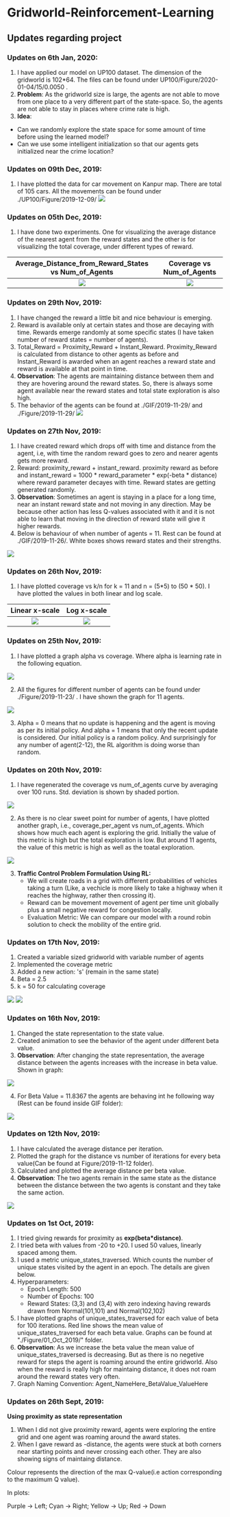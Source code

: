 # Gridworld-Reinforcement-Learning
## Updates regarding project



### Updates on 6th Jan, 2020:
1. I have applied our model on UP100 dataset. The dimension of the gridworld is 102*64. The files can be found under UP100/Figure/2020-01-04/15/0.0050 .
2. **Problem**: As the gridworld size is large, the agents are not able to move from one place to a very different part of the state-space. So, the agents are not able to stay in places where crime rate is high. 
3. **Idea**: 
  *  Can we randomly explore the state space for some amount of time before using the learned model?
  *  Can we use some intelligent initialization so that our agents gets initialized near the crime location? 



### Updates on 09th Dec, 2019:
1. I have plotted the data for car movement on Kanpur map. There are total of 105 cars. All the movements can be found under ./UP100/Figure/2019-12-09/
![](./UP100/Figure/2019-12-09/Agent_KNC0455.png)



### Updates on 05th Dec, 2019:
1. I have done two experiments. One for visualizing the average distance of the nearest agent from the reward states and the other is for visualizing the total coverage, under different types of reward.

Average_Distance_from_Reward_States vs Num_of_Agents            |  Coverage vs Num_of_Agents
:-------------------------:|:-------------------------:
![](./Figure/2019-12-05/Average_Distance_from_Reward_States_vs_numAgents_proximity_instant_reward.png)  |  ![](./Figure/2019-12-05/coverage_vs_numAgents.png)


### Updates on 29th Nov, 2019:
1. I have changed the reward a little bit and nice behaviour is emerging. 
2. Reward is available only at certain states and those are decaying with time. Rewards emerge randomly at some specific states (I have taken number of reward states = number of agents).
3. Total_Reward = Proximity_Reward + Instant_Reward. Proximity_Reward is calculated from distance to other agents as before and Instant_Reward is awarded when an agent reaches a reward state and reward is available at that point in time.
4. **Observation**: The agents are maintaining distance between them and they are hovering around the reward states. So, there is always some agent available near the reward states and total state exploration is also high.
5. The behavior of the agents can be found at ./GIF/2019-11-29/ and ./Figure/2019-11-29/
![](./GIF/2019-11-29/8/0.5000.gif)




### Updates on 27th Nov, 2019:
1. I have created reward which drops off with time and distance from the agent, i.e, with time the random reward goes to zero and nearer agents gets more reward.
2. Reward: proximity_reward + instant_reward. proximity reward as before and instant_reward = 1000 * reward_parameter * exp(-beta * distance) where reward parameter decayes with time. Reward states are getting generated randomly.
3. **Observation**: Sometimes an agent is staying in a place for a long time, near an instant reward state and not moving in any direction. May be because other action has less Q-values associated with it and it is not able to learn that moving in the direction of reward state will give it higher rewards. 
4. Below is behaviour of when number of agents = 11. Rest can be found at ./GIF/2019-11-26/. White boxes shows reward states and their strengths.

![](./GIF/2019-11-26/11/0.5000.gif)




### Updates on 26th Nov, 2019:
1. I have plotted coverage vs k/n for k = 11 and n = (5*5) to (50 * 50). I have plotted the values in both linear and log scale.

Linear x-scale             |  Log x-scale
:-------------------------:|:-------------------------:
![](./Figure/2019-11-25/coverage_vs_k_by_n.png)  |  ![](./Figure/2019-11-25/coverage_vs_k_by_n_logScale.png)



### Updates on 25th Nov, 2019:
1. I have plotted a graph alpha vs coverage. Where alpha is learning rate in the following equation.

![](./Figure/Q_Learning.png)

2. All the figures for different number of agents can be found under ./Figure/2019-11-23/ . I have shown the graph for 11 agents.

![](./Figure/2019-11-23/11/coverage_vs_alpha.png)

3.  Alpha = 0 means that no update is happening and the agent is moving as per its initial policy. And alpha = 1 means that only the recent update is considered. Our initial policy is a random policy. And surprisingly for any number of agent(2-12), the RL algorithm is doing worse than random.



### Updates on 20th Nov, 2019:
1. I have regenerated the coverage vs num_of_agents curve by averaging over 100 runs. Std. deviation is shown by shaded portion.

![](./Figure/2019-11-20/coverage_vs_numAgents.png)

2. As there is no clear sweet point for number of agents, I have plotted another graph, i.e., coverage_per_agent vs num_of_agents. Which shows how much each agent is exploring the grid. Initially the value of this metric is high but the total exploration is low. But around 11 agents, the value of this metric is high as well as the toatal exploration.

![](./Figure/2019-11-20/coverage_per_agent_vs_numAgents.png)

3. **Traffic Control Problem Formulation Using  RL:**
   * We will create roads in a grid with different probabilities of vehicles taking a turn (Like, a vechicle is more likely to take a highway when it reaches the highway, rather then crossing it).
   * Reward can be movement movement of agent per time unit globally plus a small negative reward for congestion locally.
   * Evaluation Metric: We can compare our model with a round robin solution to check the mobility of the entire grid.

### Updates on 17th Nov, 2019:
1. Created a variable sized gridworld with variable number of agents
2. Implemented the coverage metric
3. Added a new action: 's' (remain in the same state)
4. Beta = 2.5
5. k = 50 for calculating coverage

![](./Figure/2019-11-17/CoverageVsNumOfAgents.png)   ![](./GIF/2019-11-17/6/2.5000.gif)

### Updates on 16th Nov, 2019:

1. Changed the state representation to the state value.
2. Created animation to see the behavior of the agent under different beta value.
3. **Observation**: After changing the state representation, the average distance between the agents increases with the increase in beta value. Shown in graph:

![](./Figure/2019-11-16/Average_Distance_per_Beta_Value.png)

4. For Beta Value = 11.8367 the agents are behaving int he following way (Rest can be found inside GIF folder):

![](./GIF/2019-11-16/11.8367.gif)




### Updates on 12th Nov, 2019:

1. I have calculated the average distance per iteration.
2. Plotted the graph for the distance vs number of iterations for every beta value(Can be found at Figure/2019-11-12 folder).
3. Calculated and plotted the average distance per beta value.
4. **Observation**: The two agents remain in the same state as the distance between the distance between the two agents is constant and they take the same action.

![](./Figure/2019-11-12/Average_Distance_per_Beta_Value.png)




### Updates on 1st Oct, 2019:

1. I tried giving rewards for proximity as **exp(beta\*distance)**.
2. I tried beta with values from -20 to +20. I used 50 values, linearly spaced among them.
3. I used a metric unique_states_traversed. Which counts the number of unique states visited by the agent in an epoch. The details are given below.
4. Hyperparameters:
    *  Epoch Length: 500
    *  Number of Epochs: 100
    *  Reward States: (3,3) and (3,4) with zero indexing having rewards drawn from Normal(101,101) and Normal(102,102)
5. I have plotted graphs of unique_states_traversed for each value of beta for 100 iterations. Red line shows the mean value of unique_states_traversed for each beta value. Graphs can be found at "./Figure/01_Oct_2019/" folder.
6. **Observation**: As we increase the beta value the mean value of unique_states_traversed is decreasing. But as there is no negetive reward for steps the agent is roaming around the entire gridworld. Also when the reward is really high for maintaing distance, it does not roam around the reward states very often.
7. Graph Naming Convention: Agent_NameHere_BetaValue_ValueHere




### Updates on 26th Sept, 2019:

**Using proximity as state representation**
1. When I did not give proximity reward, agents were exploring the entire grid and one agent was roaming around the award states.
2. When I gave reward as -distance, the agents were stuck at both corners near starting points and never crossing each other. They are also showing signs of maintaing distance.

Colour represents the direction of the max Q-value(i.e action corresponding to the maximum Q value). 

In plots:

Purple -> Left;  Cyan -> Right;  Yellow -> Up; Red -> Down


